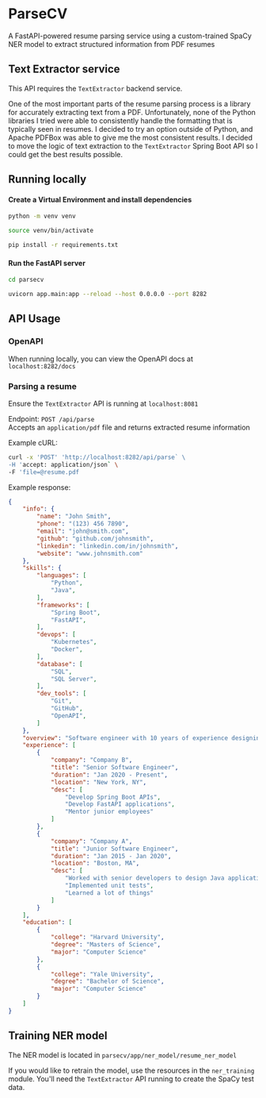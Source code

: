 # ParseCV

A FastAPI-powered resume parsing service using a custom-trained SpaCy NER model to extract structured information from PDF resumes

## Text Extractor service

This API requires the `TextExtractor` backend service.

One of the most important parts of the resume parsing process is a library for accurately extracting text from a PDF. Unfortunately, none of the Python libraries I tried were able to consistently handle the formatting
that is typically seen in resumes. I decided to try an option outside of Python, and Apache PDFBox was able to give me the most consistent results. I decided to move the logic of text extraction to the `TextExtractor` 
Spring Boot API so I could get the best results possible.

## Running locally

#### Create a Virtual Environment and install dependencies

```bash
python -m venv venv

source venv/bin/activate

pip install -r requirements.txt
```

#### Run the FastAPI server

```bash
cd parsecv

uvicorn app.main:app --reload --host 0.0.0.0 --port 8282
```

## API Usage

### OpenAPI
When running locally, you can view the OpenAPI docs at `localhost:8282/docs`

### Parsing a resume
Ensure the `TextExtractor` API is running at `localhost:8081`

Endpoint: `POST /api/parse` <br>
Accepts an `application/pdf` file and returns extracted resume information

Example cURL:
```bash
curl -x 'POST' 'http://localhost:8282/api/parse` \
-H 'accept: application/json` \
-F 'file=@resume.pdf
```

Example response:

```json
{
    "info": {
        "name": "John Smith",
        "phone": "(123) 456 7890",
        "email": "john@smith.com",
        "github": "github.com/johnsmith",
        "linkedin": "linkedin.com/in/johnsmith",
        "website": "www.johnsmith.com"
    },
    "skills": {
        "languages": [
            "Python",
            "Java",
        ],
        "frameworks": [
            "Spring Boot",
            "FastAPI",
        ],
        "devops": [
            "Kubernetes",
            "Docker",
        ],
        "database": [
            "SQL",
            "SQL Server",
        ],
        "dev_tools": [
            "Git",
            "GitHub",
            "OpenAPI",
        ]
    },
    "overview": "Software engineer with 10 years of experience designing and implementing back-end systems in Java and Python",
    "experience": [
        {
            "company": "Company B",
            "title": "Senior Software Engineer",
            "duration": "Jan 2020 - Present",
            "location": "New York, NY",
            "desc": [
                "Develop Spring Boot APIs",
                "Develop FastAPI applications",
                "Mentor junior employees"
            ]
        },
        {
            "company": "Company A",
            "title": "Junior Software Engineer",
            "duration": "Jan 2015 - Jan 2020",
            "location": "Boston, MA",
            "desc": [
                "Worked with senior developers to design Java applications",
                "Implemented unit tests",
                "Learned a lot of things"
            ]
        }
    ],
    "education": [
        {
            "college": "Harvard University",
            "degree": "Masters of Science",
            "major": "Computer Science"
        },
        {
            "college": "Yale University",
            "degree": "Bachelor of Science",
            "major": "Computer Science"
        }
    ]
}
```

## Training NER model
The NER model is located in `parsecv/app/ner_model/resume_ner_model`

If you would like to retrain the model, use the resources in the `ner_training` module. You'll need the `TextExtractor` API running to create the SpaCy test data.